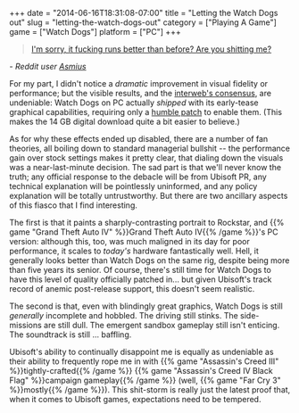 +++
date = "2014-06-16T18:31:08-07:00"
title = "Letting the Watch Dogs out"
slug = "letting-the-watch-dogs-out"
category = ["Playing A Game"]
game = ["Watch Dogs"]
platform = ["PC"]
+++

> <a href="http://www.reddit.com/r/Games/comments/289s7b/watch_dogs_original_graphical_effects_e3_201213/ci8u4gz">I'm sorry, it fucking runs better than before? Are you shitting me?</a>

<i>- Reddit user <a href="http://www.reddit.com/user/Asmius">Asmius</a></i>

For my part, I didn't notice a <i>dramatic</i> improvement in visual fidelity or performance; but the visible results, and the <a href="https://www.youtube.com/watch?v=zhvdFKQk9CA">interweb's consensus</a>, are undeniable: Watch Dogs on PC actually <i>shipped</i> with its early-tease graphical capabilities, requiring only a <a href="http://forums.guru3d.com/showthread.php?t=390114">humble patch</a> to enable them.  (This makes the 14 GB digital download quite a bit easier to believe.)

As for why these effects ended up disabled, there are a number of fan theories, all boiling down to standard managerial bullshit -- the performance gain over stock settings makes it pretty clear, that dialing down the visuals was a near-last-minute decision.  The sad part is that we'll never know the truth; any official response to the debacle will be from Ubisoft PR, any technical explanation will be pointlessly uninformed, and any policy explanation will be totally untrustworthy.  But there are two ancillary aspects of this fiasco that I find interesting.

The first is that it paints a sharply-contrasting portrait to Rockstar, and {{% game "Grand Theft Auto IV" %}}Grand Theft Auto IV{{% /game %}}'s PC version: although this, too, was much maligned in its day for poor performance, it scales to <i>today's</i> hardware fantastically well.  Hell, it generally looks better than Watch Dogs on the same rig, despite being more than five years its senior.  Of course, there's still time for Watch Dogs to have this level of quality officially patched in... but given Ubisoft's track record of anemic post-release support, this doesn't seem realistic.

The second is that, even with blindingly great graphics, Watch Dogs is still <i>generally</i> incomplete and hobbled.  The driving still stinks.  The side-missions are still dull.  The emergent sandbox gameplay still isn't enticing.  The soundtrack is still ... baffling.

Ubisoft's ability to continually disappoint me is equally as undeniable as their ability to frequently rope me in with {{% game "Assassin's Creed III" %}}tightly-crafted{{% /game %}} {{% game "Assassin's Creed IV Black Flag" %}}campaign gameplay{{% /game %}} (well, {{% game "Far Cry 3" %}}mostly{{% /game %}}).  This shit-storm is really just the latest proof that, when it comes to Ubisoft games, expectations need to be tempered.